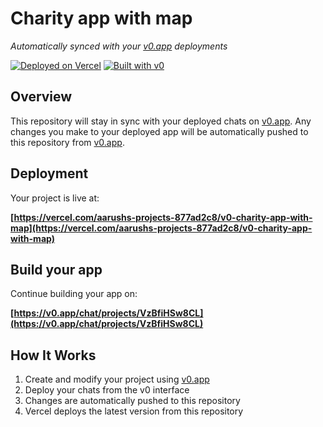 # Charity app with map

*Automatically synced with your [v0.app](https://v0.app) deployments*

[![Deployed on Vercel](https://img.shields.io/badge/Deployed%20on-Vercel-black?style=for-the-badge&logo=vercel)](https://vercel.com/aarushs-projects-877ad2c8/v0-charity-app-with-map)
[![Built with v0](https://img.shields.io/badge/Built%20with-v0.app-black?style=for-the-badge)](https://v0.app/chat/projects/VzBfiHSw8CL)

## Overview

This repository will stay in sync with your deployed chats on [v0.app](https://v0.app).
Any changes you make to your deployed app will be automatically pushed to this repository from [v0.app](https://v0.app).

## Deployment

Your project is live at:

**[https://vercel.com/aarushs-projects-877ad2c8/v0-charity-app-with-map](https://vercel.com/aarushs-projects-877ad2c8/v0-charity-app-with-map)**

## Build your app

Continue building your app on:

**[https://v0.app/chat/projects/VzBfiHSw8CL](https://v0.app/chat/projects/VzBfiHSw8CL)**

## How It Works

1. Create and modify your project using [v0.app](https://v0.app)
2. Deploy your chats from the v0 interface
3. Changes are automatically pushed to this repository
4. Vercel deploys the latest version from this repository
